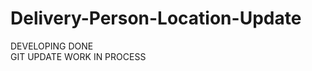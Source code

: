 # Delivery-Person-Location-Update

<div>DEVELOPING DONE</div> 
<div>GIT UPDATE WORK IN PROCESS</div>
